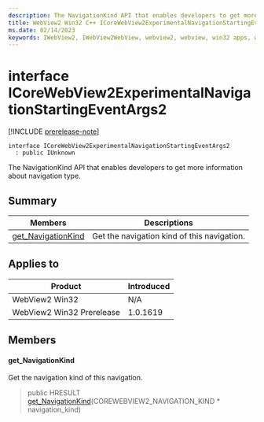 ```yaml
---
description: The NavigationKind API that enables developers to get more information about navigation type.
title: WebView2 Win32 C++ ICoreWebView2ExperimentalNavigationStartingEventArgs2
ms.date: 02/14/2023
keywords: IWebView2, IWebView2WebView, webview2, webview, win32 apps, win32, edge, ICoreWebView2, ICoreWebView2Controller, browser control, edge html, ICoreWebView2ExperimentalNavigationStartingEventArgs2
---
```


# interface ICoreWebView2ExperimentalNavigationStartingEventArgs2

[!INCLUDE [prerelease-note](../includes/prerelease-note.md)]

```
interface ICoreWebView2ExperimentalNavigationStartingEventArgs2
  : public IUnknown
```

The NavigationKind API that enables developers to get more information about navigation type.

## Summary

 Members                        | Descriptions
--------------------------------|---------------------------------------------
[get_NavigationKind](#get_navigationkind) | Get the navigation kind of this navigation.

## Applies to

Product                         | Introduced
--------------------------------|---------------------------------------------
WebView2 Win32            |    N/A
WebView2 Win32 Prerelease |    1.0.1619

## Members

#### get_NavigationKind

Get the navigation kind of this navigation.

> public HRESULT [get_NavigationKind](#get_navigationkind)(COREWEBVIEW2_NAVIGATION_KIND * navigation_kind)

